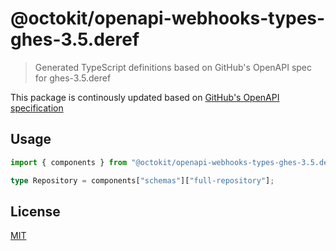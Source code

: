 # @octokit/openapi-webhooks-types-ghes-3.5.deref

> Generated TypeScript definitions based on GitHub's OpenAPI spec for ghes-3.5.deref

This package is continously updated based on [GitHub's OpenAPI specification](https://github.com/github/rest-api-description/)

## Usage

```ts
import { components } from "@octokit/openapi-webhooks-types-ghes-3.5.deref";

type Repository = components["schemas"]["full-repository"];
```

## License

[MIT](LICENSE)
